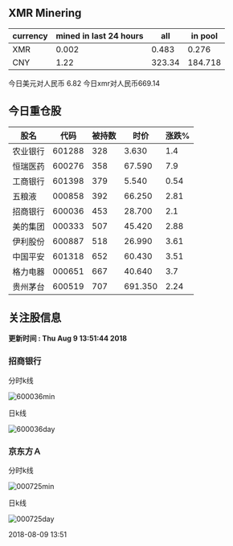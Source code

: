 ## XMR Minering

|currency|mined in last 24 hours|all|in pool|
|---|---|---|---|
|XMR|0.002|0.483|0.276|
|CNY|1.22|323.34|184.718|

今日美元对人民币 6.82	今日xmr对人民币669.14


## 今日重仓股 

|股名|代码|被持数|时价|涨跌%|
|---|---|---|---|---|
|农业银行|601288|328|3.630|1.4|
|恒瑞医药|600276|358|67.590|7.9|
|工商银行|601398|379|5.540|0.54|
|五粮液|000858|392|66.250|2.81|
|招商银行|600036|453|28.700|2.1|
|美的集团|000333|507|45.420|2.88|
|伊利股份|600887|518|26.990|3.61|
|中国平安|601318|652|60.430|3.51|
|格力电器|000651|667|40.640|3.7|
|贵州茅台|600519|707|691.350|2.24|

## 关注股信息
**更新时间 : Thu Aug  9 13:51:44 2018**
### 招商银行 
分时k线

![600036min](http://image.sinajs.cn/newchart/min/n/sh600036.gif)

日k线

![600036day](http://image.sinajs.cn/newchart/daily/n/sh600036.gif)

### 京东方Ａ 
分时k线

![000725min](http://image.sinajs.cn/newchart/min/n/sz000725.gif)

日k线

![000725day](http://image.sinajs.cn/newchart/daily/n/sz000725.gif)

2018-08-09 13:51